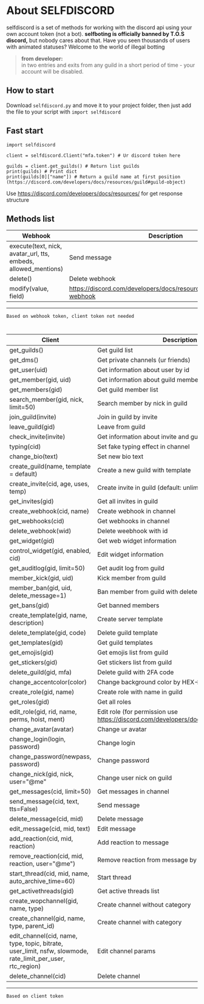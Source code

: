 # About SELFDISCORD

selfdiscord is a set of methods for working with the discord api using your own account token (not a bot).
**selfboting is officially banned by T.O.S discord,** but nobody cares about that. Have you seen thousands of users with animated statuses? Welcome to the world of illegal botting

> **from developer:**    
in two entries and exits from any guild in a short period of time - your account will be disabled.

## How to start

Download `selfdiscord.py` and move it to your project folder, then just add the file to your script with `import selfdiscord`

## Fast start

```
import selfdiscord

client = selfdiscord.Client("mfa.token") # Ur discord token here

guilds = client.get_guilds() # Return list guilds
print(guilds) # Print dict
print(guilds[0]["name"]) # Return a guild name at first position (https://discord.com/developers/docs/resources/guild#guild-object)
```
Use https://discord.com/developers/docs/resources/ for get response structure

## Methods list

| Webhook | Description |
|-------------|---------|
|execute(text, nick, avatar_url, tts, embeds, allowed_mentions)| Send message
|delete() | Delete webhook
|modify(value, field) | https://discord.com/developers/docs/resources/webhook#modify-webhook
-------------------------
`Based on webhook token, client token not needed`

#

|   Client        |Description|
|-----------|-----------------------------|
|get_guilds()|Get guild list        |
|get_dms() | Get private channels (ur friends)
|get_user(uid) | Get information about user by id
|get_member(gid, uid) | Get information about guild member
|get_members(gid) | Get guild member list
|search_member(gid, nick, limit=50)| Search member by nick in guild
|join_guild(invite) | Join in guild by invite
|leave_guild(gid) | Leave from guild
|check_invite(invite) | Get information about invite and guild
|typing(cid) | Set fake typing effect in channel
|change_bio(text) | Set new bio text
|create_guild(name, template = default) | Create a new guild with template
|create_invite(cid, age, uses, temp) | Create invite in guild (default: unlimited)
|get_invites(gid) | Get all invites in guild
|create_webhook(cid, name) | Create webhook in channel
|get_webhooks(cid) | Get webhooks in channel
|delete_webhook(wid) | Delete weebhook with id
|get_widget(gid) | Get web widget information
|control_widget(gid, enabled, cid) | Edit widget information
|get_auditlog(gid, limit=50) | Get audit log from guild
|member_kick(gid, uid) | Kick member from guild
|member_ban(gid, uid, delete_message=1)|Ban member from guild with delete messages
|get_bans(gid)|Get banned members
|create_template(gid, name, description) | Create server template
|delete_template(gid, code) | Delete guild template
|get_templates(gid) | Get guild templates
|get_emojis(gid)| Get emojis list from guild
|get_stickers(gid) | Get stickers list from guild
|delete_guild(gid, mfa) | Delete guild with 2FA code
|change_accentcolor(color) | Change background color by HEX->Integer code
|create_role(gid, name) | Create role with name in guild
|get_roles(gid) | Get all roles
|edit_role(gid, rid, name, perms, hoist, ment) | Edit role (for permission use https://discord.com/developers/docs/topics/permissions)
|change_avatar(avatar) | Change ur avatar
|change_login(login, password) | Change login
|change_password(newpass, password) | Change password
|change_nick(gid, nick, user="@me" | Change user nick on guild
|get_messages(cid, limit=50) | Get messages in channel
|send_message(cid, text, tts=False)| Send message
|delete_message(cid, mid) | Delete message
|edit_message(cid, mid, text) | Edit message
|add_reaction(cid, mid, reaction) | Add reaction to message
|remove_reaction(cid, mid, reaction, user="@me") | Remove reaction from message by user
|start_thread(cid, mid, name, auto_archive_time=60) | Start thread
|get_activethreads(gid) | Get active threads list
|create_wopchannel(gid, name, type) | Create channel without category
|create_channel(gid, name, type, parent_id) | Create channel with category
|edit_channel(cid, name, type, topic, bitrate, user_limit, nsfw, slowmode, rate_limit_per_user, rtc_region) | Edit channel params
|delete_channel(cid) | Delete channel
-------------------------
`Based on client token`
